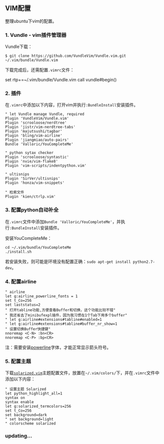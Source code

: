 ## VIM配置

整理ubuntu下vim的配置。

### 1. Vundle - vim插件管理器

Vundle下载：

    $ git clone https://github.com/VundleVim/Vundle.vim.git ~/.vim/bundle/Vundle.vim

下载完成后，还需配置`.vimrc`文件：

set rtp+=~/.vim/bundle/Vundle.vim
call vundle#begin()

### 2. 插件

在`.vimrc`中添加以下内容，打开vim并执行`:BundleInstall`安装插件。

    " let Vundle manage Vundle, required
    Plugin 'VundleVim/Vundle.vim'
    Plugin 'scrooloose/nerdtree'
    Plugin 'jistr/vim-nerdtree-tabs'
    Plugin 'majutsushi/tagbar'
    Plugin 'bling/vim-airline'
    Plugin 'jiangmiao/auto-pairs'
    Bundle 'Valloric/YouCompleteMe'

    " python sytax checker
    Plugin 'scrooloose/syntastic'
    Plugin 'nvie/vim-flake8'
    Plugin 'vim-scripts/indentpython.vim'

    " ultisnips
    Plugin 'SirVer/ultisnips'
    Plugin 'honza/vim-snippets'

    " 检索文件
    Plugin 'kien/ctrlp.vim'

### 3. 配置python自动补全

在`.vimrc`文件中添加`Bundle 'Valloric/YouCompleteMe'`，并执行`:BundleInstall`安装插件。

安装YouCompleteMe：

    cd ~/.vim/bundle/YouCompleteMe
    ./install.sh

若安装失败，则可能是环境没有配置正确：`sudo apt-get install python2.7-dev`。

### 4. 配置airline

    " airline
    let g:airline_powerline_fonts = 1
    set t_Co=256
    set laststatus=2
    " 打开tabline功能,方便查看Buffer和切换，这个功能比较不错"
    " 我还省去了minibufexpl插件，因为我习惯在1个Tab下用多个buffer"
    " let g:airline#extensions#tabline#enabled=1
    " let g:airline#extensions#tabline#buffer_nr_show=1
    " 设置切换Buffer快捷键"
    nnoremap <C-N> :bn<CR>
    nnoremap <C-P> :bp<CR>

注：需要安装[powerline](https://github.com/powerline/fonts)字体，才能正常显示箭头符号。

### 5. 配置主题

下载[`solarized.vim`](https://github.com/altercation/vim-colors-solarized)主题配置文件，放置在`~/.vim/colors/`下，并在`.vimrc`文件中添加以下内容：

    " 设置主题 Solarized
    let python_highlight_all=1
    syntax on
    syntax enable
    let g:solarized_termcolors=256
    set t_Co=256
    set background=dark
    " set background=light
    " colorscheme solarized

### updating...
